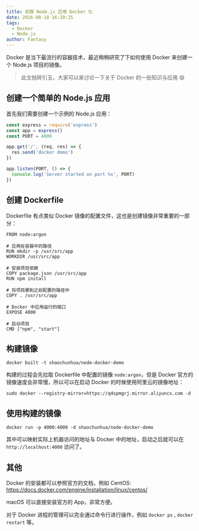 ```yaml
---
title: 初探 Node.js 应用 Docker 化
date: 2016-08-18 16:29:25
tags:
  - Docker
  - Node.js
author: Fantasy
---
```


Docker 是当下最流行的容器技术，最近稍稍研究了下如何使用 Docker 来创建一个 Node.js 项目的镜像。

> 此文抛砖引玉，大家可以来讨论一下关于 Docker 的一些知识与应用 :smile:

## 创建一个简单的 Node.js 应用

首先我们需要创建一个示例的 Node.js 应用：

```js
const express = require('express')
const app = express()
const PORT = 4000

app.get('/', (req, res) => {
  res.send('docker demo')
})

app.listen(PORT, () => {
  console.log('Server started on port %s', PORT)
})
```

## 创建 Dockerfile

Dockerfile 有点类似 Docker 镜像的配置文件，这也是创建镜像非常重要的一部分：

```
FROM node:argon

# 应用在容器中的路径
RUN mkdir -p /usr/src/app
WORKDIR /usr/src/app

# 安装项目依赖
COPY package.json /usr/src/app
RUN npm install

# 将项目挪到之前配置的路径中
COPY . /usr/src/app

# Docker 中应用运行的端口
EXPOSE 4000

# 启动项目
CMD ["npm", "start"]
```

## 构建镜像

```
docker built -t shaochunhua/node-docker-demo
```

构建的过程会先拉取 Dockerfile 中配置的镜像 `node:argon`，但是 Docker 官方的镜像速度会非常慢，所以可以在启动 Docker 的时候使用阿里云的镜像地址：

```
sudo docker --registry-mirror=https://q4spmgrj.mirror.aliyuncs.com -d
```

## 使用构建的镜像

```
docker run -p 4000:4000 -d shaochunhua/node-docker-demo
```

其中可以映射实际上机器访问的地址与 Docker 中的地址，启动之后就可以在 `http://localhost:4000` 访问了。

## 其他

Docker 的安装都可以参照官方的文档，例如 CentOS: https://docs.docker.com/engine/installation/linux/centos/

macOS 可以直接安装官方的 App，非常方便。

对于 Docker 进程的管理可以完全通过命令行进行操作，例如 `docker ps` , `docker restart` 等。
